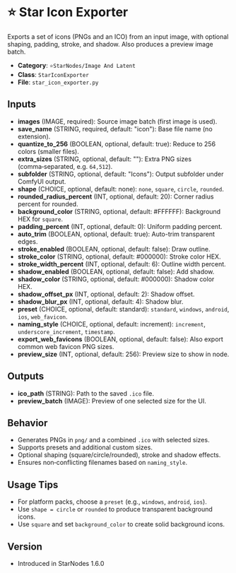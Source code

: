 # ⭐ Star Icon Exporter

Exports a set of icons (PNGs and an ICO) from an input image, with optional shaping, padding, stroke, and shadow. Also produces a preview image batch.

- __Category__: `⭐StarNodes/Image And Latent`
- __Class__: `StarIconExporter`
- __File__: `star_icon_exporter.py`

## Inputs
- __images__ (IMAGE, required): Source image batch (first image is used).
- __save_name__ (STRING, required, default: "icon"): Base file name (no extension).
- __quantize_to_256__ (BOOLEAN, optional, default: true): Reduce to 256 colors (smaller files).
- __extra_sizes__ (STRING, optional, default: ""): Extra PNG sizes (comma‑separated, e.g. `64,512`).
- __subfolder__ (STRING, optional, default: "Icons"): Output subfolder under ComfyUI output.
- __shape__ (CHOICE, optional, default: none): `none`, `square`, `circle`, `rounded`.
- __rounded_radius_percent__ (INT, optional, default: 20): Corner radius percent for rounded.
- __background_color__ (STRING, optional, default: #FFFFFF): Background HEX for `square`.
- __padding_percent__ (INT, optional, default: 0): Uniform padding percent.
- __auto_trim__ (BOOLEAN, optional, default: true): Auto-trim transparent edges.
- __stroke_enabled__ (BOOLEAN, optional, default: false): Draw outline.
- __stroke_color__ (STRING, optional, default: #000000): Stroke color HEX.
- __stroke_width_percent__ (INT, optional, default: 6): Outline width percent.
- __shadow_enabled__ (BOOLEAN, optional, default: false): Add shadow.
- __shadow_color__ (STRING, optional, default: #000000): Shadow color HEX.
- __shadow_offset_px__ (INT, optional, default: 2): Shadow offset.
- __shadow_blur_px__ (INT, optional, default: 4): Shadow blur.
- __preset__ (CHOICE, optional, default: standard): `standard`, `windows`, `android`, `ios`, `web_favicon`.
- __naming_style__ (CHOICE, optional, default: increment): `increment`, `underscore_increment`, `timestamp`.
- __export_web_favicons__ (BOOLEAN, optional, default: false): Also export common web favicon PNG sizes.
- __preview_size__ (INT, optional, default: 256): Preview size to show in node.

## Outputs
- __ico_path__ (STRING): Path to the saved `.ico` file.
- __preview_batch__ (IMAGE): Preview of one selected size for the UI.

## Behavior
- Generates PNGs in `png/` and a combined `.ico` with selected sizes.
- Supports presets and additional custom sizes.
- Optional shaping (square/circle/rounded), stroke and shadow effects.
- Ensures non‑conflicting filenames based on `naming_style`.

## Usage Tips
- For platform packs, choose a `preset` (e.g., `windows`, `android`, `ios`).
- Use `shape = circle` or `rounded` to produce transparent background icons.
- Use `square` and set `background_color` to create solid background icons.

## Version
- Introduced in StarNodes 1.6.0
